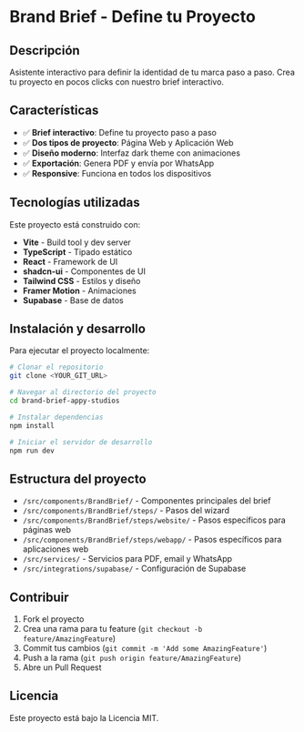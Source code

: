 # Brand Brief - Define tu Proyecto

## Descripción

Asistente interactivo para definir la identidad de tu marca paso a paso. Crea tu proyecto en pocos clicks con nuestro brief interactivo.

## Características

- ✅ **Brief interactivo**: Define tu proyecto paso a paso
- ✅ **Dos tipos de proyecto**: Página Web y Aplicación Web
- ✅ **Diseño moderno**: Interfaz dark theme con animaciones
- ✅ **Exportación**: Genera PDF y envía por WhatsApp
- ✅ **Responsive**: Funciona en todos los dispositivos

## Tecnologías utilizadas

Este proyecto está construido con:

- **Vite** - Build tool y dev server
- **TypeScript** - Tipado estático
- **React** - Framework de UI
- **shadcn-ui** - Componentes de UI
- **Tailwind CSS** - Estilos y diseño
- **Framer Motion** - Animaciones
- **Supabase** - Base de datos

## Instalación y desarrollo

Para ejecutar el proyecto localmente:

```sh
# Clonar el repositorio
git clone <YOUR_GIT_URL>

# Navegar al directorio del proyecto
cd brand-brief-appy-studios

# Instalar dependencias
npm install

# Iniciar el servidor de desarrollo
npm run dev
```

## Estructura del proyecto

- `/src/components/BrandBrief/` - Componentes principales del brief
- `/src/components/BrandBrief/steps/` - Pasos del wizard
- `/src/components/BrandBrief/steps/website/` - Pasos específicos para páginas web
- `/src/components/BrandBrief/steps/webapp/` - Pasos específicos para aplicaciones web
- `/src/services/` - Servicios para PDF, email y WhatsApp
- `/src/integrations/supabase/` - Configuración de Supabase

## Contribuir

1. Fork el proyecto
2. Crea una rama para tu feature (`git checkout -b feature/AmazingFeature`)
3. Commit tus cambios (`git commit -m 'Add some AmazingFeature'`)
4. Push a la rama (`git push origin feature/AmazingFeature`)
5. Abre un Pull Request

## Licencia

Este proyecto está bajo la Licencia MIT.
